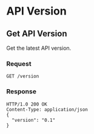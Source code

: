 # API Version

## Get API Version

Get the latest API version.

### Request

```
GET /version
```

### Response

```
HTTP/1.0 200 OK
Content-Type: application/json
{
  "version": "0.1"
}
```
